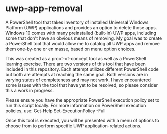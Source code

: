 # uwp-app-removal

A PowerShell tool that takes inventory of installed Universal Windows Platform (UWP) applications and provides an option to delete those apps. Windows 10 comes with many preinstalled (built-in) UWP apps, including some that don't have an obvious means of removing. My goal was to create a PowerShell tool that would allow me to catalog all UWP apps and remove them one-by-one or en masse, based on menu option choices.

This was created as a proof-of-concept tool as well as a PowerShell learning exercise. There are two versions of this tool that have been included in this repository. Each attempt utilizes different PowerShell code but both are attempts at reaching the same goal. Both versions are in varying states of completeness and may not work. I have encountered some issues with the tool that have yet to be resolved, so please consider this a work in progress.

Please ensure you have the appropriate PowerShell execution policy set to run this script locally. For more information on PowerShell execution policies, use: Get-Help Set-ExecutionPolicy -Full

Once this tool is executed, you will be presented with a menu of options to choose from to perform specific UWP application-related actions.
